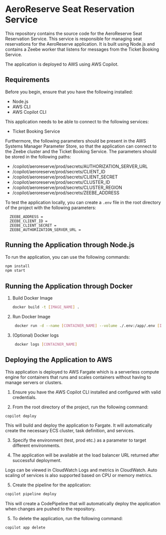 # AeroReserve Seat Reservation Service

This repository contains the source code for the AeroReserve Seat Reservation Service. This service is responsible for managing seat reservations for the AeroReserve application. It is built using Node.js and contains a Zeebe worker that listens for messages from the Ticket Booking Service. 

The application is deployed to AWS using AWS Copilot.

## Requirements

Before you begin, ensure that you have the following installed:

- Node.js
- AWS CLI
- AWS Copilot CLI

This application needs to be able to connect to the following services:
- Ticket Booking Service

Furthermore, the following parameters should be present in the AWS Systems Manager Parameter Store, so that the application can connect to the Zeebe cluster and the Ticket Booking Service. The parameters should be stored in the following paths:
- /copilot/aeroreserve/prod/secrets/AUTHORIZATION_SERVER_URL
- /copilot/aeroreserve/prod/secrets/CLIENT_ID
- /copilot/aeroreserve/prod/secrets/CLIENT_SECRET	
- /copilot/aeroreserve/prod/secrets/CLUSTER_ID	
- /copilot/aeroreserve/prod/secrets/CLUSTER_REGION
- /copilot/aeroreserve/prod/secrets/ZEEBE_ADDRESS

To test the application locally, you can create a `.env` file in the root directory of the project with the following parameters:

``` 
  ZEEBE_ADDRESS =
  ZEEBE_CLIENT_ID =
  ZEEBE_CLIENT_SECRET =
  ZEEBE_AUTHORIZATION_SERVER_URL =
```

## Running the Application through Node.js

To run the application, you can use the following commands:

```bash
npm install
npm start
```

## Running the Application through Docker

1. Build Docker Image

   ```bash
   docker build -t [IMAGE_NAME] .
   ````

2. Run Docker Image

   ```bash
    docker run -d --name [CONTAINER_NAME] --volume ./.env:/app/.env [IMAGE_NAME]
   ````

3. (Optional) Docker logs

   ```bash
    docker logs [CONTAINER_NAME]
   ````

## Deploying the Application to AWS

This application is deployed to AWS Fargate which is a serverless compute engine for containers that runs and scales containers without having to manage servers or clusters.

1. Ensure you have the AWS Copilot CLI installed and configured with valid credentials.

2. From the root directory of the project, run the following command:

```bash
copilot deploy
```

This will build and deploy the application to Fargate. It will automatically create the necessary ECS cluster, task definition, and services.

3. Specify the environment (test, prod etc.) as a parameter to target different environments.

4. The application will be available at the load balancer URL returned after successful deployment.

Logs can be viewed in CloudWatch Logs and metrics in CloudWatch. Auto scaling of services is also supported based on CPU or memory metrics.

5. Create the pipeline for the application:

```bash
copilot pipeline deploy
```

This will create a CodePipeline that will automatically deploy the application when changes are pushed to the repository.

5. To delete the application, run the following command:

```bash
copilot app delete
```


